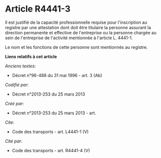 # Article R4441-3

Il est justifié de la capacité professionnelle requise pour l'inscription au registre par une attestation dont doit être
titulaire la personne assurant la direction permanente et effective de l'entreprise ou la personne chargée au sein de
l'entreprise de l'activité mentionnée à l'article L. 4441-1. 

Le nom et les fonctions de cette personne sont mentionnés au registre.

**Liens relatifs à cet article**

_Anciens textes_:

  - Décret n°96-488 du 31 mai 1996 - art. 3 (Ab)

_Codifié par_:

  - Décret n°2013-253 du 25 mars 2013

_Créé par_:

  - Décret n°2013-253 du 25 mars 2013 - art.

_Cite_:

  - Code des transports - art. L4441-1 (V)

_Cité par_:

  - Code des transports - art. R4441-4 (V)
